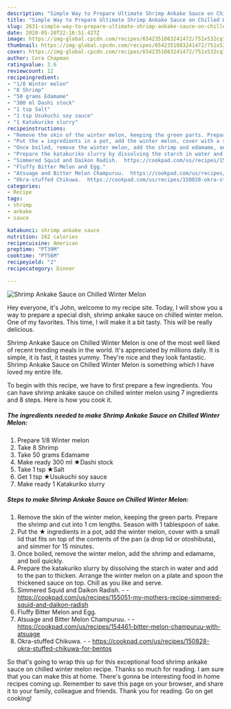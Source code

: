```yaml
---
description: "Simple Way to Prepare Ultimate Shrimp Ankake Sauce on Chilled Winter Melon"
title: "Simple Way to Prepare Ultimate Shrimp Ankake Sauce on Chilled Winter Melon"
slug: 2631-simple-way-to-prepare-ultimate-shrimp-ankake-sauce-on-chilled-winter-melon
date: 2020-05-20T22:16:51.427Z
image: https://img-global.cpcdn.com/recipes/6542351083241472/751x532cq70/shrimp-ankake-sauce-on-chilled-winter-melon-recipe-main-photo.jpg
thumbnail: https://img-global.cpcdn.com/recipes/6542351083241472/751x532cq70/shrimp-ankake-sauce-on-chilled-winter-melon-recipe-main-photo.jpg
cover: https://img-global.cpcdn.com/recipes/6542351083241472/751x532cq70/shrimp-ankake-sauce-on-chilled-winter-melon-recipe-main-photo.jpg
author: Cora Chapman
ratingvalue: 3.6
reviewcount: 12
recipeingredient:
- "1/8 Winter melon"
- "8 Shrimp"
- "50 grams Edamame"
- "300 ml Dashi stock"
- "1 tsp Salt"
- "1 tsp Usukuchi soy sauce"
- "1 Katakuriko slurry"
recipeinstructions:
- "Remove the skin of the winter melon, keeping the green parts. Prepare the shrimp and cut into 1 cm lengths. Season with 1 tablespoon of sake."
- "Put the ★ ingredients in a pot, add the winter melon, cover with a small lid that fits on top of the contents of the pan (a drop lid or otoshibuta), and simmer for 15 minutes."
- "Once boiled, remove the winter melon, add the shrimp and edamame, and boil quickly."
- "Prepare the katakuriko slurry by dissolving the starch in water and add to the pan to thicken. Arrange the winter melon on a plate and spoon the thickened sauce on top. Chill as you like and serve."
- "Simmered Squid and Daikon Radish.  https://cookpad.com/us/recipes/155051-my-mothers-recipe-simmered-squid-and-daikon-radish"
- "Fluffy Bitter Melon and Egg."
- "Atsuage and Bitter Melon Champuruu.  https://cookpad.com/us/recipes/154461-bitter-melon-champuruu-with-atsuage"
- "Okra-stuffed Chikuwa.  https://cookpad.com/us/recipes/150828-okra-stuffed-chikuwa-for-bentos"
categories:
- Recipe
tags:
- shrimp
- ankake
- sauce

katakunci: shrimp ankake sauce 
nutrition: 262 calories
recipecuisine: American
preptime: "PT39M"
cooktime: "PT56M"
recipeyield: "2"
recipecategory: Dinner

---
```



![Shrimp Ankake Sauce on Chilled Winter Melon](https://img-global.cpcdn.com/recipes/6542351083241472/751x532cq70/shrimp-ankake-sauce-on-chilled-winter-melon-recipe-main-photo.jpg)

Hey everyone, it's John, welcome to my recipe site. Today, I will show you a way to prepare a special dish, shrimp ankake sauce on chilled winter melon. One of my favorites. This time, I will make it a bit tasty. This will be really delicious.



Shrimp Ankake Sauce on Chilled Winter Melon is one of the most well liked of recent trending meals in the world. It's appreciated by millions daily. It is simple, it is fast, it tastes yummy. They're nice and they look fantastic. Shrimp Ankake Sauce on Chilled Winter Melon is something which I have loved my entire life.


To begin with this recipe, we have to first prepare a few ingredients. You can have shrimp ankake sauce on chilled winter melon using 7 ingredients and 8 steps. Here is how you cook it.

<!--inarticleads1-->

##### The ingredients needed to make Shrimp Ankake Sauce on Chilled Winter Melon:

1. Prepare 1/8 Winter melon
1. Take 8 Shrimp
1. Take 50 grams Edamame
1. Make ready 300 ml ★Dashi stock
1. Take 1 tsp ★Salt
1. Get 1 tsp ★Usukuchi soy sauce
1. Make ready 1 Katakuriko slurry




<!--inarticleads2-->

##### Steps to make Shrimp Ankake Sauce on Chilled Winter Melon:

1. Remove the skin of the winter melon, keeping the green parts. Prepare the shrimp and cut into 1 cm lengths. Season with 1 tablespoon of sake.
1. Put the ★ ingredients in a pot, add the winter melon, cover with a small lid that fits on top of the contents of the pan (a drop lid or otoshibuta), and simmer for 15 minutes.
1. Once boiled, remove the winter melon, add the shrimp and edamame, and boil quickly.
1. Prepare the katakuriko slurry by dissolving the starch in water and add to the pan to thicken. Arrange the winter melon on a plate and spoon the thickened sauce on top. Chill as you like and serve.
1. Simmered Squid and Daikon Radish. -  - https://cookpad.com/us/recipes/155051-my-mothers-recipe-simmered-squid-and-daikon-radish
1. Fluffy Bitter Melon and Egg.
1. Atsuage and Bitter Melon Champuruu. -  - https://cookpad.com/us/recipes/154461-bitter-melon-champuruu-with-atsuage
1. Okra-stuffed Chikuwa. -  - https://cookpad.com/us/recipes/150828-okra-stuffed-chikuwa-for-bentos




So that's going to wrap this up for this exceptional food shrimp ankake sauce on chilled winter melon recipe. Thanks so much for reading. I am sure that you can make this at home. There's gonna be interesting food in home recipes coming up. Remember to save this page on your browser, and share it to your family, colleague and friends. Thank you for reading. Go on get cooking!
